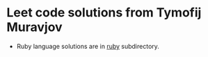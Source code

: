 # Leet code solutions from Tymofij Muravjov

- Ruby language solutions are in [ruby](https://github.com/tymof1j/leet_code/tree/main/ruby) subdirectory.
